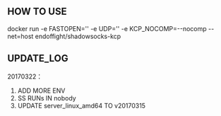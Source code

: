 ## HOW TO USE

docker run -e FASTOPEN='' -e UDP='' -e KCP_NOCOMP=--nocomp --net=host endoffight/shadowsocks-kcp


## UPDATE_LOG

20170322：

 1. ADD MORE ENV
 2. SS RUNs IN nobody
 3. UPDATE server_linux_amd64 TO v20170315
